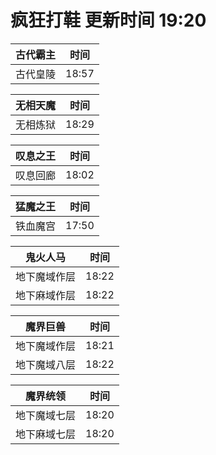 # 疯狂打鞋 更新时间 19:20

| 古代霸主   | 时间    |
|--------|-------|
| 古代皇陵 | 18:57 |

| 无相天魔   | 时间    |
|--------|-------|
| 无相炼狱 | 18:29 |

| 叹息之王   | 时间    |
|--------|-------|
| 叹息回廊 | 18:02 |

| 猛魔之王   | 时间    |
|--------|-------|
| 铁血魔宫 | 17:50 |

| 鬼火人马   | 时间    |
|--------|-------|
| 地下魔域作层 | 18:22 |
| 地下麻域作层 | 18:22 |

| 魔界巨兽   | 时间    |
|--------|-------|
| 地下魔域作层 | 18:21 |
| 地下魔域八层 | 18:22 |

| 魔界统领   | 时间    |
|--------|-------|
| 地下魔域七层 | 18:20 |
| 地下麻域七层 | 18:20 |